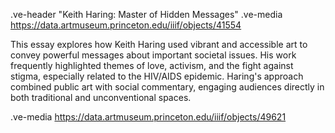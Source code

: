 .ve-header "Keith Haring: Master of Hidden Messages" 
.ve-media https://data.artmuseum.princeton.edu/iiif/objects/41554

This essay explores how Keith Haring used vibrant and accessible art to convey powerful messages about important societal issues. His work frequently highlighted themes of love, activism, and the fight against stigma, especially related to the HIV/AIDS epidemic. Haring's approach combined public art with social commentary, engaging audiences directly in both traditional and unconventional spaces.

.ve-media https://data.artmuseum.princeton.edu/iiif/objects/49621
